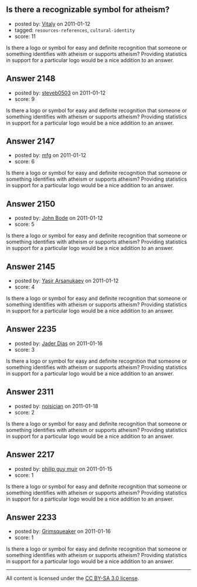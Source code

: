 ## Is there a recognizable symbol for atheism?

- posted by: [Vitaly](https://stackexchange.com/users/-1/106-vitaly) on 2011-01-12
- tagged: `resources-references`, `cultural-identity`
- score: 11

Is there a logo or symbol for easy and definite recognition that someone or something identifies with atheism or supports atheism? Providing statistics in support for a particular logo would be a nice addition to an answer.


## Answer 2148

- posted by: [steveb0503](https://stackexchange.com/users/-1/804-steveb0503) on 2011-01-12
- score: 9

Is there a logo or symbol for easy and definite recognition that someone or something identifies with atheism or supports atheism? Providing statistics in support for a particular logo would be a nice addition to an answer.


## Answer 2147

- posted by: [mfg](https://stackexchange.com/users/-1/135-mfg) on 2011-01-12
- score: 6

Is there a logo or symbol for easy and definite recognition that someone or something identifies with atheism or supports atheism? Providing statistics in support for a particular logo would be a nice addition to an answer.


## Answer 2150

- posted by: [John Bode](https://stackexchange.com/users/-1/117-john-bode) on 2011-01-12
- score: 5

Is there a logo or symbol for easy and definite recognition that someone or something identifies with atheism or supports atheism? Providing statistics in support for a particular logo would be a nice addition to an answer.


## Answer 2145

- posted by: [Yasir Arsanukaev](https://stackexchange.com/users/-1/197-yasir-arsanukaev) on 2011-01-12
- score: 4

Is there a logo or symbol for easy and definite recognition that someone or something identifies with atheism or supports atheism? Providing statistics in support for a particular logo would be a nice addition to an answer.


## Answer 2235

- posted by: [Jader Dias](https://stackexchange.com/users/-1/777-jader-dias) on 2011-01-16
- score: 3

Is there a logo or symbol for easy and definite recognition that someone or something identifies with atheism or supports atheism? Providing statistics in support for a particular logo would be a nice addition to an answer.


## Answer 2311

- posted by: [noisician](https://stackexchange.com/users/-1/90-noisician) on 2011-01-18
- score: 2

Is there a logo or symbol for easy and definite recognition that someone or something identifies with atheism or supports atheism? Providing statistics in support for a particular logo would be a nice addition to an answer.


## Answer 2217

- posted by: [philip guy muir](https://stackexchange.com/users/-1/182-philip-guy-muir) on 2011-01-15
- score: 1

Is there a logo or symbol for easy and definite recognition that someone or something identifies with atheism or supports atheism? Providing statistics in support for a particular logo would be a nice addition to an answer.


## Answer 2233

- posted by: [Grimsqueaker](https://stackexchange.com/users/-1/222-grimsqueaker) on 2011-01-16
- score: 1

Is there a logo or symbol for easy and definite recognition that someone or something identifies with atheism or supports atheism? Providing statistics in support for a particular logo would be a nice addition to an answer.



---

All content is licensed under the [CC BY-SA 3.0 license](https://creativecommons.org/licenses/by-sa/3.0/).
